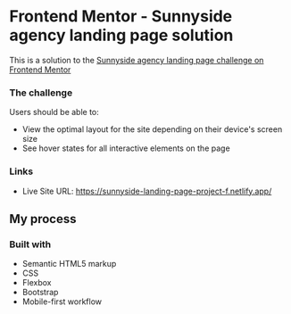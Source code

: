 # Frontend Mentor - Sunnyside agency landing page solution

This is a solution to the [Sunnyside agency landing page challenge on Frontend Mentor](https://www.frontendmentor.io/challenges/sunnyside-agency-landing-page-7yVs3B6ef)

### The challenge

Users should be able to:

- View the optimal layout for the site depending on their device's screen size
- See hover states for all interactive elements on the page

### Links

- Live Site URL: https://sunnyside-landing-page-project-f.netlify.app/

## My process

### Built with

- Semantic HTML5 markup
- CSS
- Flexbox
- Bootstrap
- Mobile-first workflow
